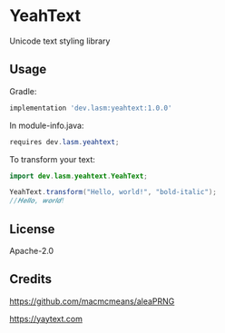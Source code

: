 # YeahText
Unicode text styling library

## Usage

Gradle:
```groovy
implementation 'dev.lasm:yeahtext:1.0.0'
```

In module-info.java:
```java
requires dev.lasm.yeahtext;
```

To transform your text:
```java
import dev.lasm.yeahtext.YeahText;

YeahText.transform("Hello, world!", "bold-italic");
//𝑯𝒆𝒍𝒍𝒐, 𝒘𝒐𝒓𝒍𝒅!
```

## License

Apache-2.0

## Credits

<https://github.com/macmcmeans/aleaPRNG>

<https://yaytext.com>
